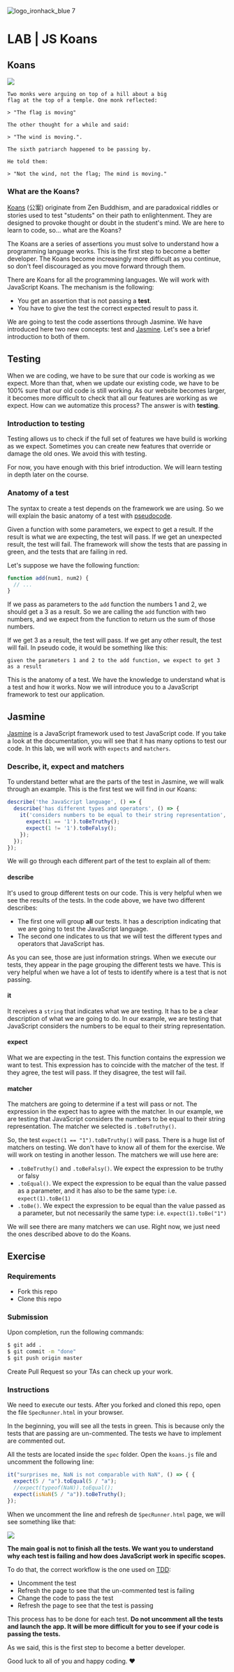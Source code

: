 ![logo_ironhack_blue 7](https://user-images.githubusercontent.com/23629340/40541063-a07a0a8a-601a-11e8-91b5-2f13e4e6b441.png)

# LAB | JS Koans

## Koans

![](https://i.imgur.com/9Ug9NBn.png)

```
Two monks were arguing on top of a hill about a big
flag at the top of a temple. One monk reflected:

> "The flag is moving"

The other thought for a while and said:

> "The wind is moving.".

The sixth patriarch happened to be passing by.

He told them:

> "Not the wind, not the flag; The mind is moving."
```

### What are the Koans?

[Koans](https://en.wikipedia.org/wiki/K%C5%8Dan) (公案) originate from Zen Buddhism, and are paradoxical riddles or stories used to test "students" on their path to enlightenment. They are designed to provoke thought or doubt in the student's mind. We are here to learn to code, so... what are the Koans?

The Koans are a series of assertions you must solve to understand how a programming language works. This is the first step to become a better developer. The Koans become increasingly more difficult as you continue, so don't feel discouraged as you move forward through them.

There are Koans for all the programming languages. We will work with JavaScript Koans. The mechanism is the following:

- You get an assertion that is not passing a **test**.
- You have to give the test the correct expected result to pass it.

We are going to test the code assertions through Jasmine. We have introduced here two new concepts: test and [Jasmine](http://jasmine.github.io/). Let's see a brief introduction to both of them.

## Testing

When we are coding, we have to be sure that our code is working as we expect. More than that, when we update our existing code, we have to be 100% sure that our old code is still working. As our website becomes larger, it becomes more difficult to check that all our features are working as we expect. How can we automatize this process? The answer is with **testing**.

### Introduction to testing

Testing allows us to check if the full set of features we have build is working as we expect. Sometimes you can create new features that override or damage the old ones. We avoid this with testing.

For now, you have enough with this brief introduction. We will learn testing in depth later on the course.

### Anatomy of a test

The syntax to create a test depends on the framework we are using. So we will explain the basic anatomy of a test with [pseudocode](https://en.wikipedia.org/wiki/Pseudocode).

Given a function with some parameters, we expect to get a result. If the result is what we are expecting, the test will pass. If we get an unexpected result, the test will fail. The framework will show the tests that are passing in green, and the tests that are failing in red.

Let's suppose we have the following function:

```javascript
function add(num1, num2) {
  // ...
}
```

If we pass as parameters to the `add` function the numbers 1 and 2, we should get a 3 as a result. So we are calling the `add` function with two numbers, and we expect from the function to return us the sum of those numbers.

If we get 3 as a result, the test will pass. If we get any other result, the test will fail. In pseudo code, it would be something like this:

```
given the parameters 1 and 2 to the add function, we expect to get 3 as a result
```

This is the anatomy of a test. We have the knowledge to understand what is a test and how it works. Now we will introduce you to a JavaScript framework to test our application.

## Jasmine

[Jasmine](http://jasmine.github.io/) is a JavaScript framework used to test JavaScript code. If you take a look at the documentation, you will see that it has many options to test our code. In this lab, we will work with `expects` and `matchers`.

### Describe, it, expect and matchers

To understand better what are the parts of the test in Jasmine, we will walk through an example. This is the first test we will find in our Koans:

```javascript
describe('the JavaScript language', () => {
  describe('has different types and operators', () => {
    it('considers numbers to be equal to their string representation', () => {
      expect(1 == '1').toBeTruthy();
      expect(1 != '1').toBeFalsy();
    });
  });
});
```

We will go through each different part of the test to explain all of them:

#### describe

It's used to group different tests on our code. This is very helpful when we see the results of the tests. In the code above, we have two different describes:

- The first one will group **all** our tests. It has a description indicating that we are going to test the JavaScript language.
- The second one indicates to us that we will test the different types and operators that JavaScript has.

As you can see, those are just information strings. When we execute our tests, they appear in the page grouping the different tests we have. This is very helpful when we have a lot of tests to identify where is a test that is not passing.

#### it

It receives a `string` that indicates what we are testing. It has to be a clear description of what we are going to do. In our example, we are testing that JavaScript considers the numbers to be equal to their string representation.

#### expect

What we are expecting in the test. This function contains the expression we want to test. This expression has to coincide with the matcher of the test. If they agree, the test will pass. If they disagree, the test will fail.

#### matcher

The matchers are going to determine if a test will pass or not. The expression in the expect has to agree with the matcher. In our example, we are testing that JavaScript considers the numbers to be equal to their string representation. The matcher we selected is `.toBeTruthy()`.

So, the test `expect(1 == "1").toBeTruthy()` will pass. There is a huge list of matchers on testing. We don't have to know all of them for the exercise. We will work on testing in another lesson. The matchers we will use here are:

- `.toBeTruthy()` and `.toBeFalsy()`. We expect the expression to be truthy or falsy
- `.toEqual()`. We expect the expression to be equal than the value passed as a parameter, and it has also to be the same type: i.e. `expect(1).toBe(1)`
- `.toBe()`. We expect the expression to be equal than the value passed as a parameter, but not necessarily the same type: i.e. `expect(1).toBe("1")`

We will see there are many matchers we can use. Right now, we just need the ones described above to do the Koans.

## Exercise
### Requirements

- Fork this repo
- Clone this repo

### Submission

Upon completion, run the following commands:
```bash
$ git add .
$ git commit -m "done"
$ git push origin master
```
Create Pull Request so your TAs can check up your work.

### Instructions

We need to execute our tests. After you forked and cloned this repo, open the file `SpecRunner.html` in your browser.

In the beginning, you will see all the tests in green. This is because only the tests that are passing are un-commented. The tests we have to implement are commented out.

All the tests are located inside the `spec` folder. Open the `koans.js` file and uncomment the following line:

```javascript
it("surprises me, NaN is not comparable with NaN", () => { {
  expect(5 / "a").toEqual(5 / "a");
  //expect(typeof(NaN)).toEqual();
  expect(isNaN(5 / "a")).toBeTruthy();
});
```

When we uncomment the line and refresh de `SpecRunner.html` page, we will see something like that:

![](https://i.imgur.com/6aOBOPf.png)

**The main goal is not to finish all the tests. We want you to understand why each test is failing and how does JavaScript work in specific scopes.**

To do that, the correct workflow is the one used on [TDD](https://en.wikipedia.org/wiki/Test-driven_development):

- Uncomment the test
- Refresh the page to see that the un-commented test is failing
- Change the code to pass the test
- Refresh the page to see that the test is passing

This process has to be done for each test. **Do not uncomment all the tests and launch the app. It will be more difficult for you to see if your code is passing the tests.**

As we said, this is the first step to become a better developer. 

Good luck to all of you and happy coding. :heart: